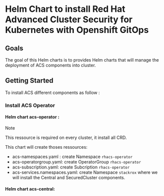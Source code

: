 # Helm Chart to install  Red Hat Advanced Cluster Security for Kubernetes with Openshift GitOps

## Goals
The goal of this Helm charts is to provides Helm charts that will manage the deployment of ACS components into cluster.

## Getting Started
To install ACS different components as follow :

### Install ACS Operator

#### Helm chart acs-operator : 

> [!NOTE]
> This ressource is required on every cluster, it install all CRD.

This chart will create thoses ressources:
- acs-namespaces.yaml : create Namespace `rhacs-operator`
- acs-operatorgroup.yaml: create OperatorGroup `rhacs-operator`
- acs-subscription.yaml: create Subcription `rhacs-operator`
- acs-services.namespaces.yaml: create Namespace `stackrox` where we will install the Central and SecuredCluster components.

#### Helm chart acs-central:

